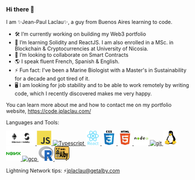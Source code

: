 ### Hi there 👋

I am ✨Jean-Paul Laclau✨, a guy from Buenos Aires learning to code.

- 🛠️ I’m currently working on building my Web3 portfolio
- 🌱 I’m learning Solidity and ReactJS. I am also enrolled in a MSc. in Blockchain & Cryptocurrencies at University of Nicosia.
- 👯 I’m looking to collaborate on Smart Contracts
- 🌎 I speak fluent French, Spanish & English.
- ⚡ Fun fact: I've been a Marine Biologist with a Master's in Sustainability for a decade and got tired of it.
- 🖥️ I am looking for job stability and to be able to work remotely by writing code, which I recently discovered makes me very happy.

You can learn more about me and how to contact me on my portfolio website, https://code.jplaclau.com/

Languages and Tools:

<a href="https://soliditylang.org/" target="_blank" rel="noreferrer">
<img src="solidityxeth.jpeg" alt="Solidity & Ethereum" width="80" height="40"/> </a>
<a href="https://developer.mozilla.org/en-US/docs/Web/JavaScript" target="_blank" rel="noreferrer"> 
<img src="https://raw.githubusercontent.com/devicons/devicon/master/icons/javascript/javascript-original.svg" alt="javascript" width="40" height="40"/> </a> 
<a href="https://www.typescriptlang.org/" target="_blank" rel="noreferrer"> 
<img src="https://upload.wikimedia.org/wikipedia/commons/thumb/4/4c/Typescript_logo_2020.svg/512px-Typescript_logo_2020.svg.png?20221110153201" alt="Typescript" width="40" height="40"/> </a> 
<a href="https://reactjs.org/" target="_blank" rel="noreferrer"> <img src="https://raw.githubusercontent.com/devicons/devicon/master/icons/react/react-original-wordmark.svg" alt="react" width="40" height="40"/> </a> 
<a href="https://www.w3schools.com/css/" target="_blank" rel="noreferrer">
<img src="https://raw.githubusercontent.com/devicons/devicon/master/icons/css3/css3-original-wordmark.svg" alt="css3" width="40" height="40"/> </a> 
<a href="https://www.w3.org/html/" target="_blank" rel="noreferrer"> 
<img src="https://raw.githubusercontent.com/devicons/devicon/master/icons/html5/html5-original-wordmark.svg" alt="html5" width="40" height="40"/> </a> 
<a href="https://nodejs.org" target="_blank" rel="noreferrer"> 
<img src="https://raw.githubusercontent.com/devicons/devicon/master/icons/nodejs/nodejs-original-wordmark.svg" alt="nodejs" width="40" height="40"/> </a> 
<a href="https://git-scm.com/" target="_blank" rel="noreferrer"> 
<img src="https://www.vectorlogo.zone/logos/git-scm/git-scm-icon.svg" alt="git" width="40" height="40"/> </a> 
<a href="https://www.linux.org/" target="_blank" rel="noreferrer"> 
<img src="https://raw.githubusercontent.com/devicons/devicon/master/icons/linux/linux-original.svg" alt="linux" width="40" height="40"/> </a> 
<a href="https://www.nginx.com" target="_blank" rel="noreferrer"> 
<img src="https://raw.githubusercontent.com/devicons/devicon/master/icons/nginx/nginx-original.svg" alt="nginx" width="40" height="40"/> </a> 
<a href="https://cloud.google.com" target="_blank" rel="noreferrer"> 
<img src="https://www.vectorlogo.zone/logos/google_cloud/google_cloud-icon.svg" alt="gcp" width="40" height="40"/> </a>
<a href="https://www.r-project.org/" target="_blank" rel="noreferrer">
<img src="Rlogo.png" alt="R" width="40" height="40"/> </a>


<a href="https://getalby.com/" target="_blank" rel="noreferrer"> 
<img src="https://github.com/getAlby/media/blob/main/Alby-tipping-icons/120x55/tip-with-yellow.png" alt="gcp" width="40" height="40"/> </a>

Lightning Network tips: ⚡jplaclau@getalby.com
